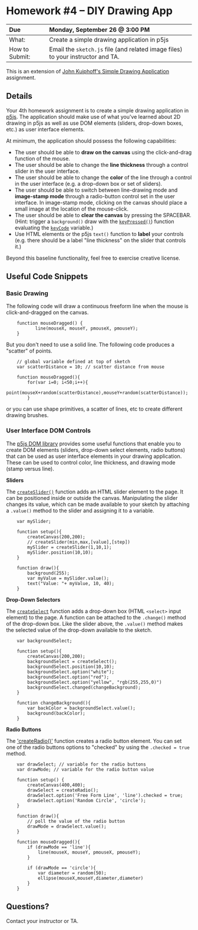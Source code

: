 #  Homework &#35;4 – DIY Drawing App

 Due | Monday, September 26 &#64; 3:00 PM
:--- | :---
What: | Create a simple drawing application in p5js
How to Submit: | Email the `sketch.js` file (and related image files) to your instructor and TA.

This is an extension of [John Kuiphoff's Simple Drawing Application](http://coursescript.com/notes/interactivecomputing/drawingapp/) assignment.
## Details
Your 4th homework assignment is to create a simple drawing application in [p5js](http://p5js.org).   The application should make use of what you've learned about 2D drawing in p5js as well as use DOM elements (sliders, drop-down boxes, etc.) as user interface elements.

At minimum, the application should possess the following capabilities:
* The user should be able to **draw on the canvas** using the click-and-drag function of the mouse.
* The user should be able to change the **line thickness** through a control slider in the user interface.
* The user should be able to change the **color** of the line through a control in the user interface (e.g. a drop-down box or set of sliders).
* The user should be able to switch between line-drawing mode and **image-stamp mode** through a radio-button control set in the user interface.  In image-stamp mode, clicking on the canvas should place a small image at the location of the mouse-click.
* The user should be able to **clear the canvas** by pressing the SPACEBAR.  
(Hint: trigger a `background()` draw with the [`keyPressed()`](http://p5js.org/reference/#/p5/keyPressed)) function evaluating the [`keyCode`](http://p5js.org/reference/#/p5/keyCode) variable.)
* Use HTML elements or the p5js `text()` function to **label** your controls (e.g. there should be a label "line thickness" on the slider that controls it.)

Beyond this baseline functionality, feel free to exercise creative license.

## Useful Code Snippets

### Basic Drawing ###

The following code will draw a continuous freeform line when the mouse is click-and-dragged on the canvas.
```
    function mouseDragged() {
	       line(mouseX, mouseY, pmouseX, pmouseY);
    }
```
But you don't need to use a solid line.  The following code produces a "scatter" of points.
```
    // global variable defined at top of sketch
    var scatterDistance = 10; // scatter distance from mouse

    function mouseDragged(){
        for(var i=0; i<50;i++){
            point(mouseX+random(scatterDistance),mouseY+random(scatterDistance));
        }
```
or you can use shape primitives, a scatter of lines, etc to create different drawing brushes.

### User Interface DOM Controls ###

The [p5js DOM library](http://p5js.org/reference/#/libraries/p5.dom) provides some useful functions that enable you to create DOM elements (sliders, drop-down select elements, radio buttons) that can be used as user interface elements in your drawing application.  These can be used to control color, line thickness, and drawing mode (stamp versus line).

**Sliders**

The [`createSlider()`](http://p5js.org/reference/#/p5/createSlider) function adds an HTML slider element to the page.  It can be positioned inside or outside the canvas.  Manipulating the slider changes its value, which can be made available to your sketch by attaching a `.value()` method to the slider and assigning it to a variable.
```
    var mySlider;

    function setup(){
        createCanvas(200,200);
        // createSlider(min,max,[value],[step])
        mySlider = createSlider(1,10,1);
        mySlider.position(10,10);
    }

    function draw(){
        background(255);
        var myValue = mySlider.value();
        text("Value: "+ myValue, 10, 40);
    }
```

**Drop-Down Selectors**  

The [`createSelect`](http://p5js.org/reference/#/p5/createSelect) function adds a drop-down box (HTML `<select>` input element) to the page.  A function can be attached to the `.change()` method of the drop-down box.  Like the slider above, the `.value()` method makes the selected value of the drop-down available to the sketch.

```
    var backgroundSelect;

    function setup(){
        createCanvas(200,200);
        backgroundSelect = createSelect();
        backgroundSelect.position(10,10);
        backgroundSelect.option("white");
        backgroundSelect.option("red");
        backgroundSelect.option("yellow", "rgb(255,255,0)")
        backgroundSelect.changed(changeBackground);
    }

    function changeBackground(){
        var backColor = backgroundSelect.value();
        background(backColor);
    }
```

**Radio Buttons**  

The ['createRadio()'](http://p5js.org/reference/#/p5/createRadio) function creates a radio button element.  You can set one of the radio buttons options to "checked" by using the `.checked = true` method.


```
    var drawSelect; // variable for the radio buttons
    var drawMode; // variable for the radio button value

    function setup() {
        createCanvas(400,400);
        drawSelect = createRadio();
        drawSelect.option('Free Form Line', 'line').checked = true;
        drawSelect.option('Random Circle', 'circle');
    }

    function draw(){
        // poll the value of the radio button
        drawMode = drawSelect.value();
    }

    function mouseDragged(){
        if (drawMode == 'line'){
            line(mouseX, mouseY, pmouseX, pmouseY);
        }

        if (drawMode == 'circle'){
            var diameter = random(50);
            ellipse(mouseX,mouseY,diameter,diameter)
        }
    }
```

## Questions?

Contact your instructor or TA.
